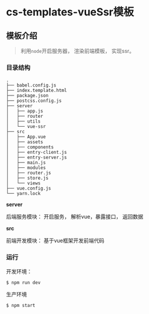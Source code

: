 # cs-templates-vueSsr模板

## 模板介绍

> 利用`node`开启服务器， 渲染前端模板， 实现ssr。 

###  目录结构

```
.
├── babel.config.js
├── index.template.html
├── package.json
├── postcss.config.js
├── server
│   ├── app.js
│   ├── router
│   ├── utils
│   └── vue-ssr
├── src
│   ├── App.vue
│   ├── assets
│   ├── components
│   ├── entry-client.js
│   ├── entry-server.js
│   ├── main.js
│   ├── modules
│   ├── router.js
│   ├── store.js
│   └── views
├── vue.config.js
└── yarn.lock
```



**server**

后端服务模块： 开启服务， 解析vue，暴露接口， 返回数据

**src**

前端开发模块： 基于vue框架开发前端代码



### 运行

开发环境： 

```bash
$ npm run dev
```

生产环境

```bash
$ npm start
```

